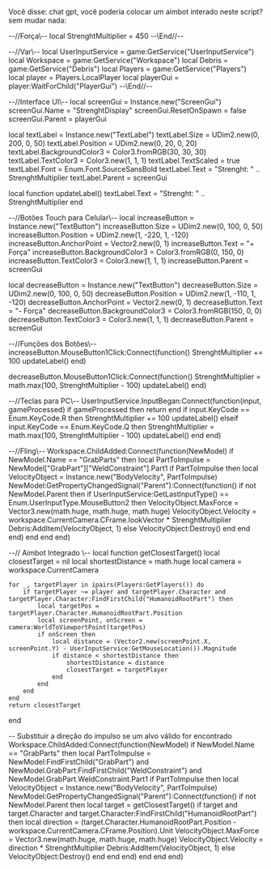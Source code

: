 Você disse:
chat gpt, você poderia colocar um aimbot interado neste script? sem mudar nada:


--//Força\\-- 
local StrenghtMultiplier = 450
--\\End//--

--//Var\\-- 
local UserInputService = game:GetService("UserInputService")
local Workspace = game:GetService("Workspace")
local Debris = game:GetService("Debris")
local Players = game:GetService("Players")
local player = Players.LocalPlayer
local playerGui = player:WaitForChild("PlayerGui")
--\\End//--

--//Interface UI\\--
local screenGui = Instance.new("ScreenGui")
screenGui.Name = "StrenghtDisplay"
screenGui.ResetOnSpawn = false
screenGui.Parent = playerGui

local textLabel = Instance.new("TextLabel")
textLabel.Size = UDim2.new(0, 200, 0, 50)
textLabel.Position = UDim2.new(0, 20, 0, 20)
textLabel.BackgroundColor3 = Color3.fromRGB(30, 30, 30)
textLabel.TextColor3 = Color3.new(1, 1, 1)
textLabel.TextScaled = true
textLabel.Font = Enum.Font.SourceSansBold
textLabel.Text = "Strenght: " .. StrenghtMultiplier
textLabel.Parent = screenGui

local function updateLabel()
	textLabel.Text = "Strenght: " .. StrenghtMultiplier
end

--//Botões Touch para Celular\\--
local increaseButton = Instance.new("TextButton")
increaseButton.Size = UDim2.new(0, 100, 0, 50)
increaseButton.Position = UDim2.new(1, -220, 1, -120)
increaseButton.AnchorPoint = Vector2.new(0, 1)
increaseButton.Text = "+ Força"
increaseButton.BackgroundColor3 = Color3.fromRGB(0, 150, 0)
increaseButton.TextColor3 = Color3.new(1, 1, 1)
increaseButton.Parent = screenGui

local decreaseButton = Instance.new("TextButton")
decreaseButton.Size = UDim2.new(0, 100, 0, 50)
decreaseButton.Position = UDim2.new(1, -110, 1, -120)
decreaseButton.AnchorPoint = Vector2.new(0, 1)
decreaseButton.Text = "- Força"
decreaseButton.BackgroundColor3 = Color3.fromRGB(150, 0, 0)
decreaseButton.TextColor3 = Color3.new(1, 1, 1)
decreaseButton.Parent = screenGui

--//Funções dos Botões\\--
increaseButton.MouseButton1Click:Connect(function()
	StrenghtMultiplier += 100
	updateLabel()
end)

decreaseButton.MouseButton1Click:Connect(function()
	StrenghtMultiplier = math.max(100, StrenghtMultiplier - 100)
	updateLabel()
end)

--//Teclas para PC\\--
UserInputService.InputBegan:Connect(function(input, gameProcessed)
	if gameProcessed then return end
	if input.KeyCode == Enum.KeyCode.R then
		StrenghtMultiplier += 100
		updateLabel()
	elseif input.KeyCode == Enum.KeyCode.Q then
		StrenghtMultiplier = math.max(100, StrenghtMultiplier - 100)
		updateLabel()
	end
end)

--//Fling\\--
Workspace.ChildAdded:Connect(function(NewModel)
	if NewModel.Name == "GrabParts" then
		local PartToImpulse = NewModel["GrabPart"]["WeldConstraint"].Part1
		if PartToImpulse then
			local VelocityObject = Instance.new("BodyVelocity", PartToImpulse)
			NewModel:GetPropertyChangedSignal("Parent"):Connect(function()
				if not NewModel.Parent then
					if UserInputService:GetLastInputType() == Enum.UserInputType.MouseButton2 then
						VelocityObject.MaxForce = Vector3.new(math.huge, math.huge, math.huge)
						VelocityObject.Velocity = workspace.CurrentCamera.CFrame.lookVector * StrenghtMultiplier
						Debris:AddItem(VelocityObject, 1)
					else
						VelocityObject:Destroy()
					end
				end
			end)
		end
	end
end)

--// Aimbot Integrado \\--
local function getClosestTarget()
	local closestTarget = nil
	local shortestDistance = math.huge
	local camera = workspace.CurrentCamera

	for _, targetPlayer in ipairs(Players:GetPlayers()) do
		if targetPlayer ~= player and targetPlayer.Character and targetPlayer.Character:FindFirstChild("HumanoidRootPart") then
			local targetPos = targetPlayer.Character.HumanoidRootPart.Position
			local screenPoint, onScreen = camera:WorldToViewportPoint(targetPos)
			if onScreen then
				local distance = (Vector2.new(screenPoint.X, screenPoint.Y) - UserInputService:GetMouseLocation()).Magnitude
				if distance < shortestDistance then
					shortestDistance = distance
					closestTarget = targetPlayer
				end
			end
		end
	end
	return closestTarget
end

-- Substituir a direção do impulso se um alvo válido for encontrado
Workspace.ChildAdded:Connect(function(NewModel)
	if NewModel.Name == "GrabParts" then
		local PartToImpulse = NewModel:FindFirstChild("GrabPart") and NewModel.GrabPart:FindFirstChild("WeldConstraint") and NewModel.GrabPart.WeldConstraint.Part1
		if PartToImpulse then
			local VelocityObject = Instance.new("BodyVelocity", PartToImpulse)
			NewModel:GetPropertyChangedSignal("Parent"):Connect(function()
				if not NewModel.Parent then
					local target = getClosestTarget()
					if target and target.Character and target.Character:FindFirstChild("HumanoidRootPart") then
						local direction = (target.Character.HumanoidRootPart.Position - workspace.CurrentCamera.CFrame.Position).Unit
						VelocityObject.MaxForce = Vector3.new(math.huge, math.huge, math.huge)
						VelocityObject.Velocity = direction * StrenghtMultiplier
						Debris:AddItem(VelocityObject, 1)
					else
						VelocityObject:Destroy()
					end
				end
			end)
		end
	end
end)

